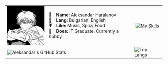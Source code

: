 <table>
  <tr>
    <td>
      <img align="left" width="125" height="125" src="assets/denji.jpg" alt="Denji">
    </td>
    <td>
      <strong>👤 Name:</strong> Aleksandar Haralanov<br>
      <strong>💬 Lang:</strong> Bulgarian, English<br>
      <strong>💗 Like:</strong> Music, Spicy Food<br>
      <strong>💼 Does:</strong> IT Graduate, Currently a hobby
    </td>
    <td align="center">
      <a href="https://skillicons.dev">
        <img src="https://skillicons.dev/icons?i=java,cs,html,css" alt="My Skills">
      </a>
    </td>
  </tr>
  <tr>
    <td colspan="2">
      <img src="https://github-readme-stats.vercel.app/api?username=aleksandarharalanov&show_icons=true&theme=github_dark" alt="Aleksandar's GitHub Stats">
    </td>
    <td>
      <img src="https://github-readme-stats.vercel.app/api/top-langs/?username=aleksandarharalanov&layout=compact&theme=github_dark" alt="Top Langs">
    </td>
  </tr>
</table>
